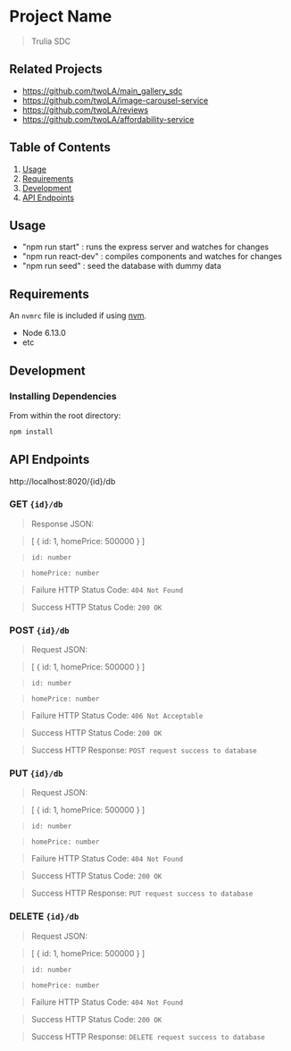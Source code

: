 # Project Name

> Trulia SDC

## Related Projects

  - https://github.com/twoLA/main_gallery_sdc
  - https://github.com/twoLA/image-carousel-service
  - https://github.com/twoLA/reviews
  - https://github.com/twoLA/affordability-service

## Table of Contents

1. [Usage](#Usage)
1. [Requirements](#requirements)
1. [Development](#development)
1. [API Endpoints](#APIendpoints)

## Usage

- "npm run start" : runs the express server and watches for changes
- "npm run react-dev" : compiles components and watches for changes
- "npm run seed" : seed the database with dummy data

## Requirements

An `nvmrc` file is included if using [nvm](https://github.com/creationix/nvm).

- Node 6.13.0
- etc

## Development

### Installing Dependencies

From within the root directory:

```sh
npm install
```
## API Endpoints

http://localhost:8020/{id}/db

### GET `{id}/db`

> Response JSON:

> [ { id: 1, homePrice: 500000 } ]

> `id: number`

> `homePrice: number`

> Failure HTTP Status Code: `404 Not Found`

> Success HTTP Status Code: `200 OK`

### POST `{id}/db`

> Request JSON:

> [ { id: 1, homePrice: 500000 } ]

> `id: number`

> `homePrice: number`

> Failure HTTP Status Code: `406 Not Acceptable`

> Success HTTP Status Code: `200 OK`

> Success HTTP Response: `POST request success to database`

### PUT `{id}/db`

> Request JSON:

> [ { id: 1, homePrice: 500000 } ]

> `id: number`

> `homePrice: number`

> Failure HTTP Status Code: `404 Not Found`

> Success HTTP Status Code: `200 OK`

> Success HTTP Response: `PUT request success to database`

### DELETE `{id}/db`

> Request JSON:

> [ { id: 1, homePrice: 500000 } ]

> `id: number`

> `homePrice: number`

> Failure HTTP Status Code: `404 Not Found`

> Success HTTP Status Code: `200 OK`

> Success HTTP Response: `DELETE request success to database`